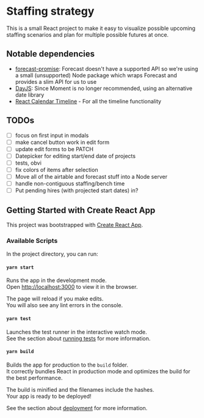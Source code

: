 
# Staffing strategy
This is a small React project to make it easy to visualize possible upcoming staffing scenarios and plan for multiple possible futures at once.

## Notable dependencies
- [forecast-promise](https://www.npmjs.com/package/forecast-promise): Forecast doesn't have a supported API so we're using a small (unsupported) Node package which wraps Forecast and provides a slim API for us to use
- [DayJS](https://day.js.org/): Since Moment is no longer recommended, using an alternative date library
- [React Calendar Timeline](https://github.com/namespace-ee/react-calendar-timeline) - For all the timeline functionality

## TODOs
- [ ] focus on first input in modals
- [ ] make cancel button work in edit form
- [ ] update edit forms to be PATCH
- [ ] Datepicker for editing start/end date of projects
- [ ] tests, obvi
- [ ] fix colors of items after selection
- [ ] Move all of the airtable and forecast stuff into a Node server
- [ ] handle non-contiguous staffing/bench time
- [ ] Put pending hires (with projected start dates) in?
  
## Getting Started with Create React App

This project was bootstrapped with [Create React App](https://github.com/facebook/create-react-app).

### Available Scripts

In the project directory, you can run:

#### `yarn start`

Runs the app in the development mode.\
Open [http://localhost:3000](http://localhost:3000) to view it in the browser.

The page will reload if you make edits.\
You will also see any lint errors in the console.

#### `yarn test`

Launches the test runner in the interactive watch mode.\
See the section about [running tests](https://facebook.github.io/create-react-app/docs/running-tests) for more information.

#### `yarn build`

Builds the app for production to the `build` folder.\
It correctly bundles React in production mode and optimizes the build for the best performance.

The build is minified and the filenames include the hashes.\
Your app is ready to be deployed!

See the section about [deployment](https://facebook.github.io/create-react-app/docs/deployment) for more information.